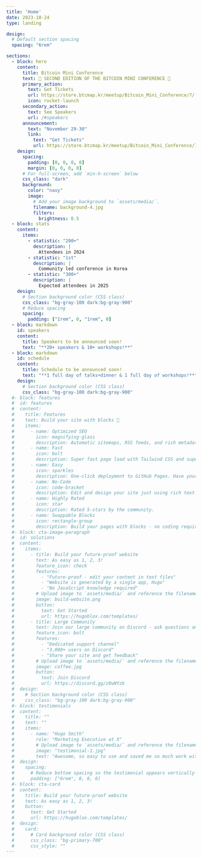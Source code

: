 ```yaml
---
title: 'Home'
date: 2023-10-24
type: landing

design:
  # Default section spacing
  spacing: "6rem"

sections:
  - block: hero
    content:
      title: Bitcoin Mini Conference
      text: 🚀 SECOND EDITION OF THE BITCOIN MINI CONFERENCE 🚀
      primary_action:
        text: Get Tickets
        url: https://store.btcmap.kr/meetup/Bitcoin_Mini_Conference/7/
        icon: rocket-launch
      secondary_action:
        text: See Speakers
        url: /#speakers
      announcement:
        text: "November 29-30"
        link:
          text: "Get Tickets"
          url: https://store.btcmap.kr/meetup/Bitcoin_Mini_Conference/7/
    design:
      spacing:
        padding: [0, 0, 0, 0]
        margin: [0, 0, 0, 0]
      # For full-screen, add `min-h-screen` below
      css_class: "dark"
      background:
        color: "navy"
        image:
          # Add your image background to `assets/media/`.
          filename: background-4.jpg
          filters:
            brightness: 0.5
  - block: stats
    content:
      items:
        - statistic: "200+"
          description: |
            Attendees in 2024
        - statistic: "1st"
          description: |
            Community led conference in Korea
        - statistic: "300+"
          description: |
            Expected attendees in 2025
    design:
      # Section background color (CSS class)
      css_class: "bg-gray-100 dark:bg-gray-900"
      # Reduce spacing
      spacing:
        padding: ["1rem", 0, "1rem", 0]
  - block: markdown
    id: speakers
    content:
      title: Speakers to be announced soon!
      text: "**20+ speakers & 10+ workshops!**"
  - block: markdown
    id: schedule
    content:
      title: Schedule to be announced soon!
      text: "**1 full day of talks+dinner & 1 full day of workshops!**"
    design:
      # Section background color (CSS class)
      css_class: "bg-gray-100 dark:bg-gray-900"
  #- block: features
  #  id: features
  #  content:
  #    title: Features
  #    text: Build your site with blocks 🧱
  #    items:
  #      - name: Optimized SEO
  #        icon: magnifying-glass
  #        description: Automatic sitemaps, RSS feeds, and rich metadata take the pain out of SEO and syndication.
  #      - name: Fast
  #        icon: bolt
  #        description: Super fast page load with Tailwind CSS and super fast site building with Hugo.
  #      - name: Easy
  #        icon: sparkles
  #        description: One-click deployment to GitHub Pages. Have your new website live within 5 minutes!
  #      - name: No-Code
  #        icon: code-bracket
  #        description: Edit and design your site just using rich text (Markdown) and configurable YAML parameters.
  #      - name: Highly Rated
  #        icon: star
  #        description: Rated 5-stars by the community.
  #      - name: Swappable Blocks
  #        icon: rectangle-group
  #        description: Build your pages with blocks - no coding required!
  #- block: cta-image-paragraph
  #  id: solutions
  #  content:
  #    items:
  #      - title: Build your future-proof website
  #        text: As easy as 1, 2, 3!
  #        feature_icon: check
  #        features:
  #          - "Future-proof - edit your content in text files"
  #          - "Website is generated by a single app, Hugo"
  #          - "No JavaScript knowledge required"
  #        # Upload image to `assets/media/` and reference the filename here
  #        image: build-website.png
  #        button:
  #          text: Get Started
  #          url: https://hugoblox.com/templates/
  #      - title: Large Community
  #        text: Join our large community on Discord - ask questions and get live responses
  #        feature_icon: bolt
  #        features:
  #          - "Dedicated support channel"
  #          - "3,000+ users on Discord"
  #          - "Share your site and get feedback"
  #        # Upload image to `assets/media/` and reference the filename here
  #        image: coffee.jpg
  #        button:
  #          text: Join Discord
  #          url: https://discord.gg/z8wNYzb
  #  design:
  #    # Section background color (CSS class)
  #    css_class: "bg-gray-100 dark:bg-gray-900"
  #- block: testimonials
  #  content:
  #    title: ""
  #    text: ""
  #    items:
  #      - name: "Hugo Smith"
  #        role: "Marketing Executive at X"
  #        # Upload image to `assets/media/` and reference the filename here
  #        image: "testimonial-1.jpg"
  #        text: "Awesome, so easy to use and saved me so much work with the swappable pre-designed sections!"
  #  design:
  #    spacing:
  #      # Reduce bottom spacing so the testimonial appears vertically centered between sections
  #      padding: ["6rem", 0, 0, 0]
  #- block: cta-card
  #  content:
  #    title: Build your future-proof website
  #    text: As easy as 1, 2, 3!
  #    button:
  #      text: Get Started
  #      url: https://hugoblox.com/templates/
  #  design:
  #    card:
  #      # Card background color (CSS class)
  #      css_class: "bg-primary-700"
  #      css_style: ""
---
```

